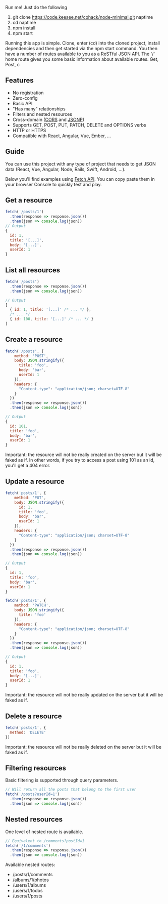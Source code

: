 Run me!  Just do the following

1. git clone https://code.keesee.net/cohack/node-minimal.git naptime
2. cd naptime
3. npm install
4. npm start


Running this app is simple.  Clone, enter (cd) into the cloned project, install dependencies and then get started via the npm start command.  You then have a number of routes available to you as a ReSTful JSON API.   The '/' home route gives you some basic information about available routes.  Get, Post, c


## Features

* No registration
* Zero-config
* Basic API
* "Has many" relationships
* Filters and nested resources
* Cross-domain ([CORS](http://en.wikipedia.org/wiki/Cross-origin_resource_sharing) and [JSONP](http://en.wikipedia.org/wiki/JSONP))
* Supports GET, POST, PUT, PATCH, DELETE and OPTIONS verbs
* HTTP or HTTPS
* Compatible with React, Angular, Vue, Ember, ...





## Guide

You can use this project with any type of project that needs to get JSON data (React, Vue, Angular, Node, Rails, Swift, Android, ...).

Below you'll find examples using [Fetch API](https://developer.mozilla.org/en-US/docs/Web/API/Fetch_API). You can copy paste them in your browser Console to quickly test and play.

## Get a resource

```js
fetch('/posts/1')
  .then(response => response.json())
  .then(json => console.log(json))
// Output
{
  id: 1,
  title: '[...]',
  body: '[...]',
  userId: 1
}
```


## List all resources

```js
fetch('/posts')
  .then(response => response.json())
  .then(json => console.log(json))

// Output
[
  { id: 1, title: '[...]' /* ... */ },
  /* ... */
  { id: 100, title: '[...]' /* ... */ }
]
```

## Create a resource

```js
fetch('/posts', {
    method: 'POST',
    body: JSON.stringify({
      title: 'foo',
      body: 'bar',
      userId: 1
    }),
    headers: {
      "Content-type": "application/json; charset=UTF-8"
    }
  })
  .then(response => response.json())
  .then(json => console.log(json))

// Output
{
  id: 101,
  title: 'foo',
  body: 'bar',
  userId: 1
}
```

Important: the resource will not be really created on the server but it will be faked as if. In other words, if you try to access a post using 101 as an id, you'll get a 404 error.

## Update a resource

```js
fetch('posts/1', {
    method: 'PUT',
    body: JSON.stringify({
      id: 1,
      title: 'foo',
      body: 'bar',
      userId: 1
    }),
    headers: {
      "Content-type": "application/json; charset=UTF-8"
    }
  })
  .then(response => response.json())
  .then(json => console.log(json))

// Output
{
  id: 1,
  title: 'foo',
  body: 'bar',
  userId: 1
}
```

```js
fetch('posts/1', {
    method: 'PATCH',
    body: JSON.stringify({
      title: 'foo'
    }),
    headers: {
      "Content-type": "application/json; charset=UTF-8"
    }
  })
  .then(response => response.json())
  .then(json => console.log(json))

// Output
{
  id: 1,
  title: 'foo',
  body: '[...]',
  userId: 1
}
```

Important: the resource will not be really updated on the server but it will be faked as if. 

## Delete a resource

```js
fetch('posts/1', {
  method: 'DELETE'
})
```

Important: the resource will not be really deleted on the server but it will be faked as if. 

## Filtering resources

Basic filtering is supported through query parameters.

```js
// Will return all the posts that belong to the first user
fetch('/posts?userId=1')
  .then(response => response.json())
  .then(json => console.log(json))
```

## Nested resources

One level of nested route is available.

```js
// Equivalent to /comments?postId=1
fetch('/1/comments')
  .then(response => response.json())
  .then(json => console.log(json))
```

Available nested routes:

* /posts/1/comments
* /albums/1/photos
* /users/1/albums
* /users/1/todos
* /users/1/posts
